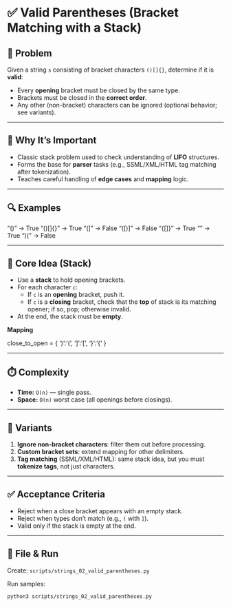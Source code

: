 # ✅ Valid Parentheses (Bracket Matching with a Stack)

## 📌 Problem
Given a string `s` consisting of bracket characters `()[]{}`, determine if it is **valid**:
- Every **opening** bracket must be closed by the same type.
- Brackets must be closed in the **correct order**.
- Any other (non-bracket) characters can be ignored (optional behavior; see variants).

---

## 🧠 Why It’s Important
- Classic stack problem used to check understanding of **LIFO** structures.
- Forms the base for **parser** tasks (e.g., SSML/XML/HTML tag matching after tokenization).
- Teaches careful handling of **edge cases** and **mapping** logic.

---

## 🔍 Examples

“()”         -> True
“()[]{}”     -> True
“(]”         -> False
“([)]”       -> False
“{[]}”       -> True
“”           -> True
“)(”         -> False

---

## 🧩 Core Idea (Stack)
- Use a **stack** to hold opening brackets.
- For each character `c`:
  - If `c` is an **opening** bracket, push it.
  - If `c` is a **closing** bracket, check that the **top** of stack is its matching opener; if so, pop; otherwise invalid.
- At the end, the stack must be **empty**.

**Mapping**

close_to_open = { ‘)’:’(’, ‘]’:’[’, ‘}’:’{’ }

---

## ⏱️ Complexity
- **Time:** `O(n)` — single pass.
- **Space:** `O(n)` worst case (all openings before closings).

---

## 🧪 Variants
1) **Ignore non-bracket characters**: filter them out before processing.
2) **Custom bracket sets**: extend mapping for other delimiters.
3) **Tag matching** (SSML/XML/HTML): same stack idea, but you must **tokenize tags**, not just characters.

---

## ✅ Acceptance Criteria
- Reject when a close bracket appears with an empty stack.
- Reject when types don’t match (e.g., `(` with `]`).
- Valid only if the stack is empty at the end.

---

## 📂 File & Run
Create: `scripts/strings_02_valid_parentheses.py`

Run samples:
```bash
python3 scripts/strings_02_valid_parentheses.py